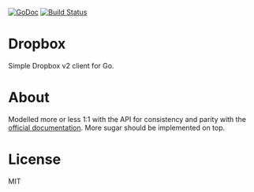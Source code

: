 
[![GoDoc](https://godoc.org/github.com/tj/go-dropbox?status.svg)](https://godoc.org/github.com/tj/go-dropbox) [![Build Status](https://semaphoreci.com/api/v1/projects/bc0bfd8b-73c9-45ba-b988-00f9e285e6ef/617305/badge.svg)](https://semaphoreci.com/tj/go-dropbox)

# Dropbox

 Simple Dropbox v2 client for Go.

# About

 Modelled more or less 1:1 with the API for consistency and parity with the [official documentation](https://www.dropbox.com/developers/documentation/http). More sugar should be implemented on top.

# License

MIT